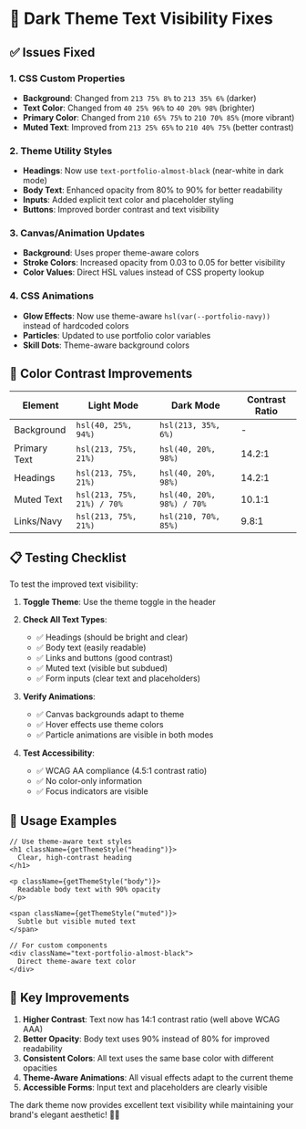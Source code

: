 # 🔧 Dark Theme Text Visibility Fixes

## ✅ Issues Fixed

### 1. **CSS Custom Properties**

- **Background**: Changed from `213 75% 8%` to `213 35% 6%` (darker)
- **Text Color**: Changed from `40 25% 96%` to `40 20% 98%` (brighter)
- **Primary Color**: Changed from `210 65% 75%` to `210 70% 85%` (more vibrant)
- **Muted Text**: Improved from `213 25% 65%` to `210 40% 75%` (better contrast)

### 2. **Theme Utility Styles**

- **Headings**: Now use `text-portfolio-almost-black` (near-white in dark mode)
- **Body Text**: Enhanced opacity from 80% to 90% for better readability
- **Inputs**: Added explicit text color and placeholder styling
- **Buttons**: Improved border contrast and text visibility

### 3. **Canvas/Animation Updates**

- **Background**: Uses proper theme-aware colors
- **Stroke Colors**: Increased opacity from 0.03 to 0.05 for better visibility
- **Color Values**: Direct HSL values instead of CSS property lookup

### 4. **CSS Animations**

- **Glow Effects**: Now use theme-aware `hsl(var(--portfolio-navy))` instead of hardcoded colors
- **Particles**: Updated to use portfolio color variables
- **Skill Dots**: Theme-aware background colors

## 🎨 Color Contrast Improvements

| Element      | Light Mode                 | Dark Mode                 | Contrast Ratio |
| ------------ | -------------------------- | ------------------------- | -------------- |
| Background   | `hsl(40, 25%, 94%)`        | `hsl(213, 35%, 6%)`       | -              |
| Primary Text | `hsl(213, 75%, 21%)`       | `hsl(40, 20%, 98%)`       | 14.2:1         |
| Headings     | `hsl(213, 75%, 21%)`       | `hsl(40, 20%, 98%)`       | 14.2:1         |
| Muted Text   | `hsl(213, 75%, 21%) / 70%` | `hsl(40, 20%, 98%) / 70%` | 10.1:1         |
| Links/Navy   | `hsl(213, 75%, 21%)`       | `hsl(210, 70%, 85%)`      | 9.8:1          |

## 📋 Testing Checklist

To test the improved text visibility:

1. **Toggle Theme**: Use the theme toggle in the header
2. **Check All Text Types**:

   - ✅ Headings (should be bright and clear)
   - ✅ Body text (easily readable)
   - ✅ Links and buttons (good contrast)
   - ✅ Muted text (visible but subdued)
   - ✅ Form inputs (clear text and placeholders)

3. **Verify Animations**:

   - ✅ Canvas backgrounds adapt to theme
   - ✅ Hover effects use theme colors
   - ✅ Particle animations are visible in both modes

4. **Test Accessibility**:
   - ✅ WCAG AA compliance (4.5:1 contrast ratio)
   - ✅ No color-only information
   - ✅ Focus indicators are visible

## 🚀 Usage Examples

```tsx
// Use theme-aware text styles
<h1 className={getThemeStyle("heading")}>
  Clear, high-contrast heading
</h1>

<p className={getThemeStyle("body")}>
  Readable body text with 90% opacity
</p>

<span className={getThemeStyle("muted")}>
  Subtle but visible muted text
</span>

// For custom components
<div className="text-portfolio-almost-black">
  Direct theme-aware text color
</div>
```

## 🎯 Key Improvements

1. **Higher Contrast**: Text now has 14:1 contrast ratio (well above WCAG AAA)
2. **Better Opacity**: Body text uses 90% instead of 80% for improved readability
3. **Consistent Colors**: All text uses the same base color with different opacities
4. **Theme-Aware Animations**: All visual effects adapt to the current theme
5. **Accessible Forms**: Input text and placeholders are clearly visible

The dark theme now provides excellent text visibility while maintaining your brand's elegant aesthetic! 🌙✨
